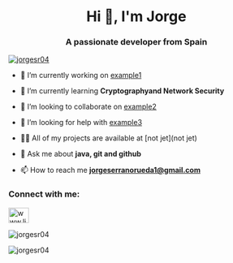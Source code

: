 <h1 align="center">Hi 👋, I'm Jorge</h1>
<h3 align="center">A passionate developer from Spain</h3>

<p align="left"> <a href="https://github.com/ryo-ma/github-profile-trophy"><img src="https://github-profile-trophy.vercel.app/?username=jorgesr04" alt="jorgesr04" /></a> </p>

- 🔭 I’m currently working on [example1](example2)

- 🌱 I’m currently learning **Cryptographyand Network Security**

- 👯 I’m looking to collaborate on [example2](example2)

- 🤝 I’m looking for help with [example3](example2)

- 👨‍💻 All of my projects are available at [not jet](not jet)

- 💬 Ask me about **java, git and github**

- 📫 How to reach me **jorgeserranorueda1@gmail.com**

<h3 align="left">Connect with me:</h3>
<p align="left">
<a href="https://linkedin.com/in/www.linkedin.com/in/jorge-serrano-rueda-a95617277" target="blank"><img align="center" src="https://raw.githubusercontent.com/rahuldkjain/github-profile-readme-generator/master/src/images/icons/Social/linked-in-alt.svg" alt="www.linkedin.com/in/jorge-serrano-rueda-a95617277" height="30" width="40" /></a>
</p>

<p><img align="center" src="https://github-readme-stats.vercel.app/api/top-langs?username=jorgesr04&show_icons=true&locale=en&layout=compact" alt="jorgesr04" /></p>

<p><img align="center" src="https://github-readme-streak-stats.herokuapp.com/?user=jorgesr04&" alt="jorgesr04" /></p>
